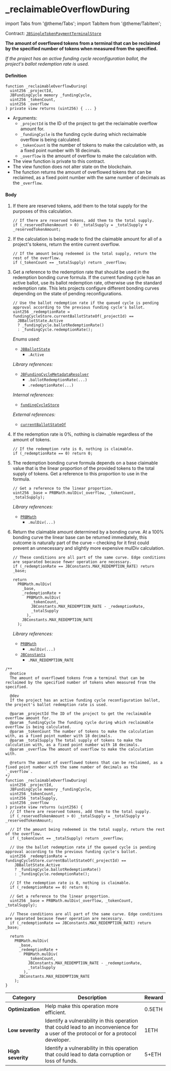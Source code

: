 # _reclaimableOverflowDuring

import Tabs from '@theme/Tabs';
import TabItem from '@theme/TabItem';

Contract: [`JBSingleTokenPaymentTerminalStore`](/docs/v4/deprecated/v2/contracts/jbsingletokenpaymentterminalstore/README.md)​‌

<Tabs>
<TabItem value="Step by step" label="Step by step">

**The amount of overflowed tokens from a terminal that can be reclaimed by the specified number of tokens  when measured from the specified.**

_If the project has an active funding cycle reconfiguration ballot, the project's ballot redemption rate is used._

#### Definition

```
function _reclaimableOverflowDuring(
  uint256 _projectId,
  JBFundingCycle memory _fundingCycle,
  uint256 _tokenCount,
  uint256 _overflow
) private view returns (uint256) { ... }
```

* Arguments:
  * `_projectId` is the ID of the project to get the reclaimable overflow amount for.
  * `_fundingCycle` is the funding cycle during which reclaimable overflow is being calculated.
  * `_tokenCount` is the number of tokens to make the calculation with, as a fixed point number with 18 decimals.
  * `_overflow` is the amount of overflow to make the calculation with.
* The view function is private to this contract.
* The view function does not alter state on the blockchain.
* The function returns the amount of overflowed tokens that can be reclaimed, as a fixed point number with the same number of decimals as the `_overflow`.

#### Body

1.  If there are reserved tokens, add them to the total supply for the purposes of this calculation.

    ```
    // If there are reserved tokens, add them to the total supply.
    if (_reservedTokenAmount > 0) _totalSupply = _totalSupply + _reservedTokenAmount;
    ```
2.  If the calculation is being made to find the claimable amount for all of a project's tokens, return the entire current overflow.

    ```
    // If the amount being redeemed is the total supply, return the rest of the overflow.
    if (_tokenCount == _totalSupply) return _overflow;
    ```
3.  Get a reference to the redemption rate that should be used in the redemption bonding curve formula. If the current funding cycle has an active ballot, use its ballot redemption rate, otherwise use the standard redemption rate. This lets projects configure different bonding curves depending on the state of pending reconfigurations.

    ```
    // Use the ballot redemption rate if the queued cycle is pending approval according to the previous funding cycle's ballot.
    uint256 _redemptionRate = fundingCycleStore.currentBallotStateOf(_projectId) ==
      JBBallotState.Active
      ? _fundingCycle.ballotRedemptionRate()
      : _fundingCycle.redemptionRate();
    ```

    _Enums used:_

    * [`JBBallotState`](/docs/v4/deprecated/v2/enums/jbballotstate.md)
      * `.Active`

    _Library references:_

    * [`JBFundingCycleMetadataResolver`](/docs/v4/deprecated/v2/libraries/jbfundingcyclemetadataresolver.md)
      * `.ballotRedemptionRate(...)`
      * `.redemptionRate(...)`

    _Internal references:_

    * [`fundingCycleStore`](/docs/v4/deprecated/v2/contracts/jbsingletokenpaymentterminalstore/properties/fundingcyclestore.md)

    _External references:_

    * [`currentBallotStateOf`](/docs/v4/deprecated/v2/contracts/jbfundingcyclestore/read/currentballotstateof.md)
4.  If the redemption rate is 0%, nothing is claimable regardless of the amount of tokens.

    ```
    // If the redemption rate is 0, nothing is claimable.
    if (_redemptionRate == 0) return 0;
    ```
5.  The redemption bonding curve formula depends on a base claimable value that is the linear proportion of the provided tokens to the total supply of tokens. Get a reference to this proportion to use in the formula.

    ```
    // Get a reference to the linear proportion.
    uint256 _base = PRBMath.mulDiv(_overflow, _tokenCount, _totalSupply);
    ```

    _Library references:_

    * [`PRBMath`](https://github.com/hifi-finance/prb-math/blob/main/contracts/PRBMath.sol)
      * `.mulDiv(...)`
6.  Return the claimable amount determined by a bonding curve. At a 100% bonding curve the linear base can be returned immediately, this outcome is naturally part of the curve – checking for it first could prevent an unnecessary and slightly more expensive mulDiv calculation.

    ```
    // These conditions are all part of the same curve. Edge conditions are separated because fewer operation are necessary.
    if (_redemptionRate == JBConstants.MAX_REDEMPTION_RATE) return _base;

    return
      PRBMath.mulDiv(
        _base,
        _redemptionRate +
          PRBMath.mulDiv(
            _tokenCount,
            JBConstants.MAX_REDEMPTION_RATE - _redemptionRate,
            _totalSupply
          ),
        JBConstants.MAX_REDEMPTION_RATE
      );
    ```

    _Library references:_

    * [`PRBMath`](https://github.com/hifi-finance/prb-math/blob/main/contracts/PRBMath.sol)
      * `.mulDiv(...)`
    * [`JBConstants`](/docs/v4/deprecated/v2/libraries/jbconstants.md)
      * `.MAX_REDEMPTION_RATE`

</TabItem>

<TabItem value="Code" label="Code">

```
/**
  @notice
  The amount of overflowed tokens from a terminal that can be reclaimed by the specified number of tokens when measured from the specified.

  @dev
  If the project has an active funding cycle reconfiguration ballot, the project's ballot redemption rate is used.

  @param _projectId The ID of the project to get the reclaimable overflow amount for.
  @param _fundingCycle The funding cycle during which reclaimable overflow is being calculated.
  @param _tokenCount The number of tokens to make the calculation with, as a fixed point number with 18 decimals.
  @param _totalSupply The total supply of tokens to make the calculation with, as a fixed point number with 18 decimals.
  @param _overflow The amount of overflow to make the calculation with.

  @return The amount of overflowed tokens that can be reclaimed, as a fixed point number with the same number of decimals as the `_overflow`.
*/
function _reclaimableOverflowDuring(
  uint256 _projectId,
  JBFundingCycle memory _fundingCycle,
  uint256 _tokenCount,
  uint256 _totalSupply,
  uint256 _overflow
) private view returns (uint256) {
  // If there are reserved tokens, add them to the total supply.
  if (_reservedTokenAmount > 0) _totalSupply = _totalSupply + _reservedTokenAmount;

  // If the amount being redeemed is the total supply, return the rest of the overflow.
  if (_tokenCount == _totalSupply) return _overflow;

  // Use the ballot redemption rate if the queued cycle is pending approval according to the previous funding cycle's ballot.
  uint256 _redemptionRate = fundingCycleStore.currentBallotStateOf(_projectId) ==
    JBBallotState.Active
    ? _fundingCycle.ballotRedemptionRate()
    : _fundingCycle.redemptionRate();

  // If the redemption rate is 0, nothing is claimable.
  if (_redemptionRate == 0) return 0;

  // Get a reference to the linear proportion.
  uint256 _base = PRBMath.mulDiv(_overflow, _tokenCount, _totalSupply);

  // These conditions are all part of the same curve. Edge conditions are separated because fewer operation are necessary.
  if (_redemptionRate == JBConstants.MAX_REDEMPTION_RATE) return _base;

  return
    PRBMath.mulDiv(
      _base,
      _redemptionRate +
        PRBMath.mulDiv(
          _tokenCount,
          JBConstants.MAX_REDEMPTION_RATE - _redemptionRate,
          _totalSupply
        ),
      JBConstants.MAX_REDEMPTION_RATE
    );
}
```

</TabItem>

<TabItem value="Bug bounty" label="Bug bounty">

| Category          | Description                                                                                                                            | Reward |
| ----------------- | -------------------------------------------------------------------------------------------------------------------------------------- | ------ |
| **Optimization**  | Help make this operation more efficient.                                                                                               | 0.5ETH |
| **Low severity**  | Identify a vulnerability in this operation that could lead to an inconvenience for a user of the protocol or for a protocol developer. | 1ETH   |
| **High severity** | Identify a vulnerability in this operation that could lead to data corruption or loss of funds.                                        | 5+ETH  |

</TabItem>
</Tabs>

